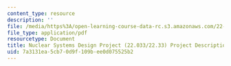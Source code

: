 ```yaml
---
content_type: resource
description: ''
file: /media/https%3A/open-learning-course-data-rc.s3.amazonaws.com/22-033-nuclear-systems-design-project-fall-2011/7a3131ea5cb70d9f109bee0d075525b2_MIT22_033F11_F02-Project-Description.pdf
file_type: application/pdf
resourcetype: Document
title: Nuclear Systems Design Project (22.033/22.33) Project Description, Fall 2002
uid: 7a3131ea-5cb7-0d9f-109b-ee0d075525b2
---
```

